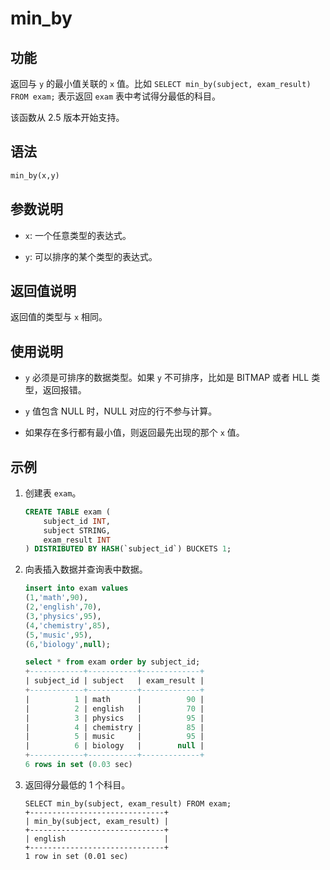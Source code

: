 # min_by

## 功能

返回与 `y` 的最小值关联的 `x` 值。比如 `SELECT min_by(subject, exam_result) FROM exam;` 表示返回 `exam` 表中考试得分最低的科目。

该函数从 2.5 版本开始支持。

## 语法

```Haskell
min_by(x,y)
```

## 参数说明

- `x`: 一个任意类型的表达式。

- `y`: 可以排序的某个类型的表达式。

## 返回值说明

返回值的类型与 `x` 相同。

## 使用说明

- `y` 必须是可排序的数据类型。如果 `y` 不可排序，比如是 BITMAP 或者 HLL 类型，返回报错。

- `y` 值包含 NULL 时，NULL 对应的行不参与计算。

- 如果存在多行都有最小值，则返回最先出现的那个 `x` 值。

## 示例

1. 创建表 `exam`。

    ```SQL
    CREATE TABLE exam (
        subject_id INT,
        subject STRING,
        exam_result INT
    ) DISTRIBUTED BY HASH(`subject_id`) BUCKETS 1;
    ```

2. 向表插入数据并查询表中数据。

    ```SQL
    insert into exam values
    (1,'math',90),
    (2,'english',70),
    (3,'physics',95),
    (4,'chemistry',85),
    (5,'music',95),
    (6,'biology',null);

    select * from exam order by subject_id;
    +------------+-----------+-------------+
    | subject_id | subject   | exam_result |
    +------------+-----------+-------------+
    |          1 | math      |          90 |
    |          2 | english   |          70 |
    |          3 | physics   |          95 |
    |          4 | chemistry |          85 |
    |          5 | music     |          95 |
    |          6 | biology   |        null |
    +------------+-----------+-------------+
    6 rows in set (0.03 sec)
    ```

3. 返回得分最低的 1 个科目。

    ```Plain
    SELECT min_by(subject, exam_result) FROM exam;
    +------------------------------+
    | min_by(subject, exam_result) |
    +------------------------------+
    | english                      |
    +------------------------------+
    1 row in set (0.01 sec)
    ```
